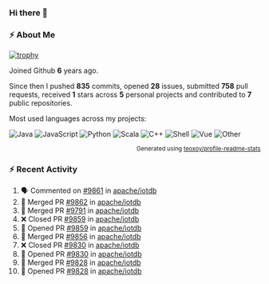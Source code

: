 ### Hi there 👋

### :zap: About Me

[![trophy](https://github-profile-trophy.vercel.app/?username=HTHou&theme=onedark)](https://github.com/ryo-ma/github-profile-trophy)
   
Joined Github **6** years ago.

Since then I pushed **835** commits, opened **28** issues, submitted **758** pull requests, received **1** stars across **5** personal projects and contributed to **7** public repositories.

Most used languages across my projects:

![Java](https://img.shields.io/static/v1?style=flat-square&label=%E2%A0%80&color=555&labelColor=%23b07219&message=Java%EF%B8%B194.4%25)
![JavaScript](https://img.shields.io/static/v1?style=flat-square&label=%E2%A0%80&color=555&labelColor=%23f1e05a&message=JavaScript%EF%B8%B11.4%25)
![Python](https://img.shields.io/static/v1?style=flat-square&label=%E2%A0%80&color=555&labelColor=%233572A5&message=Python%EF%B8%B10.7%25)
![Scala](https://img.shields.io/static/v1?style=flat-square&label=%E2%A0%80&color=555&labelColor=%23c22d40&message=Scala%EF%B8%B10.6%25)
![C++](https://img.shields.io/static/v1?style=flat-square&label=%E2%A0%80&color=555&labelColor=%23f34b7d&message=C%2B%2B%EF%B8%B10.6%25)
![Shell](https://img.shields.io/static/v1?style=flat-square&label=%E2%A0%80&color=555&labelColor=%2389e051&message=Shell%EF%B8%B10.4%25)
![Vue](https://img.shields.io/static/v1?style=flat-square&label=%E2%A0%80&color=555&labelColor=%2341b883&message=Vue%EF%B8%B10.3%25)
![Other](https://img.shields.io/static/v1?style=flat-square&label=%E2%A0%80&color=555&labelColor=%23ededed&message=Other%EF%B8%B11.2%25)

<p align="right"><sub>Generated using <a href="https://github.com/marketplace/actions/profile-readme-stats">teoxoy/profile-readme-stats</a></sub></p>


<!--![](https://github.com/HTHou/HTHou/blob/output/github-contribution-grid-snake.svg)-->

<!--![Haonan Hou's github stats](https://github-readme-stats.vercel.app/api?username=HTHou&count_private=true&show_icons=true&theme=onedark)-->

<!--![Haonan Hou's wakatime stats](https://github-readme-stats.vercel.app/api/wakatime?username=HTHou&layout=compact&theme=onedark)-->

<!--![Top Langs](https://github-readme-stats.vercel.app/api/top-langs/?username=HTHou&theme=onedark&layout=compact)-->

### :zap: Recent Activity
<!--START_SECTION:activity-->
1. 🗣 Commented on [#9861](https://github.com/apache/iotdb/issues/9861) in [apache/iotdb](https://github.com/apache/iotdb)
2. 🎉 Merged PR [#9862](https://github.com/apache/iotdb/pull/9862) in [apache/iotdb](https://github.com/apache/iotdb)
3. 🎉 Merged PR [#9791](https://github.com/apache/iotdb/pull/9791) in [apache/iotdb](https://github.com/apache/iotdb)
4. ❌ Closed PR [#9859](https://github.com/apache/iotdb/pull/9859) in [apache/iotdb](https://github.com/apache/iotdb)
5. 💪 Opened PR [#9859](https://github.com/apache/iotdb/pull/9859) in [apache/iotdb](https://github.com/apache/iotdb)
6. 🎉 Merged PR [#9856](https://github.com/apache/iotdb/pull/9856) in [apache/iotdb](https://github.com/apache/iotdb)
7. ❌ Closed PR [#9830](https://github.com/apache/iotdb/pull/9830) in [apache/iotdb](https://github.com/apache/iotdb)
8. 💪 Opened PR [#9830](https://github.com/apache/iotdb/pull/9830) in [apache/iotdb](https://github.com/apache/iotdb)
9. 🎉 Merged PR [#9828](https://github.com/apache/iotdb/pull/9828) in [apache/iotdb](https://github.com/apache/iotdb)
10. 💪 Opened PR [#9828](https://github.com/apache/iotdb/pull/9828) in [apache/iotdb](https://github.com/apache/iotdb)
<!--END_SECTION:activity-->

<!--
**HTHou/HTHou** is a ✨ _special_ ✨ repository because its `README.md` (this file) appears on your GitHub profile.

Here are some ideas to get you started:

- 🔭 I’m currently working on ...
- 🌱 I’m currently learning ...
- 👯 I’m looking to collaborate on ...
- 🤔 I’m looking for help with ...
- 💬 Ask me about ...
- 📫 How to reach me: ...
- 😄 Pronouns: ...
- ⚡ Fun fact: ...
-->
